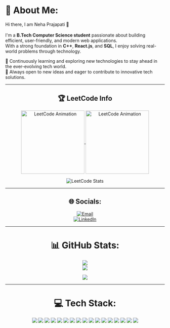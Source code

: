# 💫 About Me:
Hi there, I am Neha Prajapati 👋<br><br>
I'm a **B.Tech Computer Science student** passionate about building efficient, user-friendly, and modern web applications.  
With a strong foundation in **C++**, **React.js**, and **SQL**, I enjoy solving real-world problems through technology.

🌱 Continuously learning and exploring new technologies to stay ahead in the ever-evolving tech world.  
🤝 Always open to new ideas and eager to contribute to innovative tech solutions.

---

<div align="center"> 
<h2 align="center">🏆 LeetCode Info</h2>  
<p align="center">
  <a href="https://leetcode.com/u/neha_praj/" target="_blank">
  <img align="center" src="https://assets.leetcode.com/static_assets/others/2550.gif" alt="LeetCode Animation" height="200" width="200" />
</a>
  <a href="https://leetcode.com/u/neha_praj/" target="_blank">
  <img align="center" src="https://assets.leetcode.com/static_assets/others/25100.gif" alt="LeetCode Animation" height="200" width="200" />
</a>
</p>

<p align="center">
  <img src="https://leetcard.jacoblin.cool/neha_praj?theme=dark&font=Nunito&ext=heatmap" alt="LeetCode Stats" />
</p>


---

## 🌐 Socials:
[![Email](https://img.shields.io/badge/Email-D14836?logo=gmail&logoColor=white)](mailto:nehaprajapati@gmail.com)  
[![LinkedIn](https://img.shields.io/badge/LinkedIn-%230077B5.svg?logo=linkedin&logoColor=white)](https://www.linkedin.com/in/nehaprajapati14)  

---

# 📊 GitHub Stats:
![](https://github-readme-stats.vercel.app/api?username=nehaprajapati14&theme=blue_navy&hide_border=true&include_all_commits=true&count_private=true)<br/>
![](https://github-readme-stats.vercel.app/api/top-langs/?username=nehaprajapati14&theme=blue_navy&hide_border=true&include_all_commits=true&count_private=true&layout=compact)  

[![](https://visitcount.itsvg.in/api?id=nehaprajapati14&icon=0&color=1)](https://visitcount.itsvg.in)  

---

# 💻 Tech Stack:
<p align="center">
  <img src="https://img.shields.io/badge/c-%2300599C.svg?style=for-the-badge&logo=c&logoColor=white" />
  <img src="https://img.shields.io/badge/c++-%2300599C.svg?style=for-the-badge&logo=c%2B%2B&logoColor=white" />
  <img src="https://img.shields.io/badge/javascript-%23323330.svg?style=for-the-badge&logo=javascript&logoColor=%23F7DF1E" />
  <img src="https://img.shields.io/badge/html5-%23E34F26.svg?style=for-the-badge&logo=html5&logoColor=white" />
  <img src="https://img.shields.io/badge/css3-%231572B6.svg?style=for-the-badge&logo=css3&logoColor=white" />
  <img src="https://img.shields.io/badge/sql-%230074C1.svg?style=for-the-badge&logo=mysql&logoColor=white" />
  <img src="https://img.shields.io/badge/react-%2320232a.svg?style=for-the-badge&logo=react&logoColor=%2361DAFB" />
  <img src="https://img.shields.io/badge/node.js-6DA55F?style=for-the-badge&logo=node.js&logoColor=white" />
  <img src="https://img.shields.io/badge/express.js-%23404d59.svg?style=for-the-badge&logo=express&logoColor=%2361DAFB" />
  <img src="https://img.shields.io/badge/tailwindcss-%2338B2AC.svg?style=for-the-badge&logo=tailwind-css&logoColor=white" />
  <img src="https://img.shields.io/badge/MongoDB-%234ea94b.svg?style=for-the-badge&logo=mongodb&logoColor=white" />
  <img src="https://img.shields.io/badge/typescript-%23007ACC.svg?style=for-the-badge&logo=typescript&logoColor=white" />
  <img src="https://img.shields.io/badge/VSCode-%23007ACC.svg?style=for-the-badge&logo=visual-studio-code&logoColor=white" />
  <img src="https://img.shields.io/badge/git-%23F05033.svg?style=for-the-badge&logo=git&logoColor=white" />
  <img src="https://img.shields.io/badge/github-%23121011.svg?style=for-the-badge&logo=github&logoColor=white" />
  <img src="https://img.shields.io/badge/JWT-black?style=for-the-badge&logo=JSON%20web%20tokens" />
  <img src="https://img.shields.io/badge/Canva-%2300C4CC.svg?style=for-the-badge&logo=Canva&logoColor=white" />
</p>

</div>
